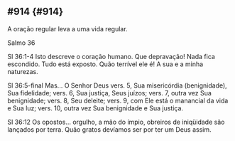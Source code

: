 ## #914 {#914}

A oração regular leva a uma vida regular.

Salmo 36

Sl 36:1-4 Isto descreve o coração humano. Que depravação! Nada fica escondido. Tudo está exposto. Quão terrível ele é! A sua e a minha naturezas.

Sl 36:5-final Mas... O Senhor Deus vers. 5, Sua misericórdia (benignidade), Sua fidelidade; vers. 6, Sua justiça, Seus juízos; vers. 7, outra vez Sua benignidade; vers. 8, Seu deleite; vers. 9, com Ele está o manancial da vida e Sua luz; vers. 10, outra vez Sua benignidade e Sua justiça.

Sl 36:12 Os opostos... orgulho, a mão do ímpio, obreiros de iniqüidade são lançados por terra. Quão gratos devíamos ser por ter um Deus assim.